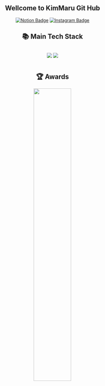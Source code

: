 <div align="center">
	<h2>Wellcome to KimMaru Git Hub</h2> 

[![Notion Badge](https://img.shields.io/badge/Notion-My%20Portfolio-white?style=flat-square&logo=Notion)](https://spring-blue-66d.notion.site/Nice-to-meet-you-4e62343881114ad88abe6e3364850df9)
[![Instagram Badge](https://img.shields.io/badge/Instagram-@iamsounii_%20-white?style=flat-square&logo=Instagram&logoColor=Whitepurple)](https://www.instagram.com/daeseong3790/)
<br/>
<h2>📚 Main Tech Stack </h2> 
  <p herf="https://skillicons.dev" style="display: inline-block; width="49%" >
    <img src="https://skillicons.dev/icons?i=js,ts&perline="/>
    <img src="https://skillicons.dev/icons?i=react,nextjs,vue,nodejs,express&perline="/><br/>

<h2>🏆 Awards </h2> 	
</div>
</details>
<div align="center">
  <img src="https://github-readme-stats.vercel.app/api?username=osohyun0224&show_icons=true&theme=gotham" style="vertical-align: top; display: inline block;"width="49%" />
</div>
